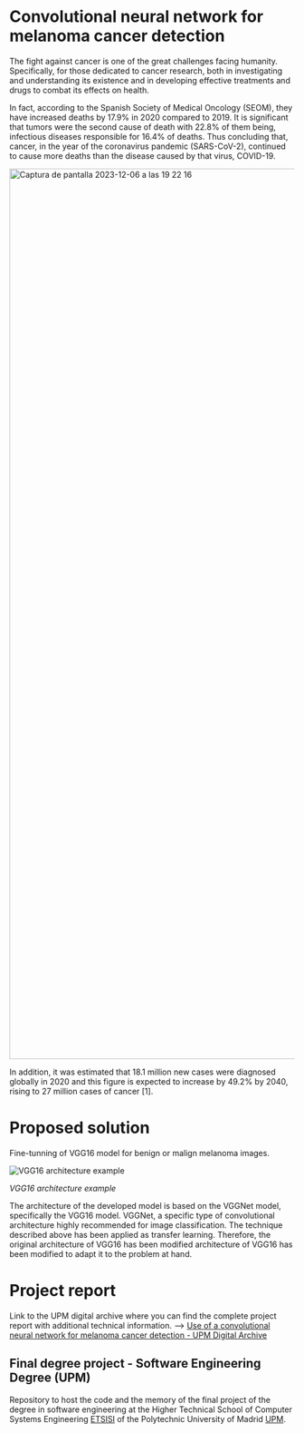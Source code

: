 # Convolutional neural network for melanoma cancer detection 
The fight against cancer is one of the great challenges facing humanity. Specifically, for those dedicated to cancer research, both in investigating and understanding its existence and in developing effective treatments and drugs to combat its effects on health. 

In fact, according to the Spanish Society of Medical Oncology (SEOM), they have increased deaths by 17.9% in 2020 compared to 2019. It is significant that tumors were the second cause of death with 22.8% of them being, infectious diseases responsible for 16.4% of deaths. Thus concluding that, cancer, in the year of the coronavirus pandemic (SARS-CoV-2), continued to cause more deaths than the disease caused by that virus, COVID-19. 

<img width="1570" alt="Captura de pantalla 2023-12-06 a las 19 22 16" src="https://github.com/luismerinou/final-degree-project-UPM/assets/64010057/2bafe8ed-0d97-4a40-8894-44364d8891f4">


In addition, it was estimated that 18.1 million new cases were diagnosed globally in 2020 and this figure is expected to increase by 49.2% by 2040, rising to 27 million cases of cancer [1].

# Proposed solution 
Fine-tunning of VGG16 model for benign or malign melanoma images. 

![_VGG16 architecture example_](https://github.com/luismerinou/final-degree-project-UPM/assets/64010057/249a476e-9fd1-4384-9edd-86d9f05f83cc) 

_VGG16 architecture example_


The architecture of the developed model is based on the VGGNet model, specifically the VGG16 model. VGGNet, a specific type of convolutional architecture highly recommended for image classification. The technique described above has been applied as transfer learning. Therefore, the original architecture of VGG16 has been modified architecture of VGG16 has been modified to adapt it to the problem at hand.

# Project report
Link to the UPM digital archive where you can find the complete project report with additional technical information. --> [Use of a convolutional neural network for melanoma cancer detection - UPM Digital Archive](https://oa.upm.es/71361/)

## Final degree project - Software Engineering Degree (UPM)
Repository to host the code and the memory of the final project of the degree in software engineering at the Higher Technical School of Computer Systems Engineering [ETSISI](https://www.etsisi.upm.es/) of the Polytechnic University of Madrid [UPM](https://www.upm.es/internacional/UPM/Historical%20Summary).
